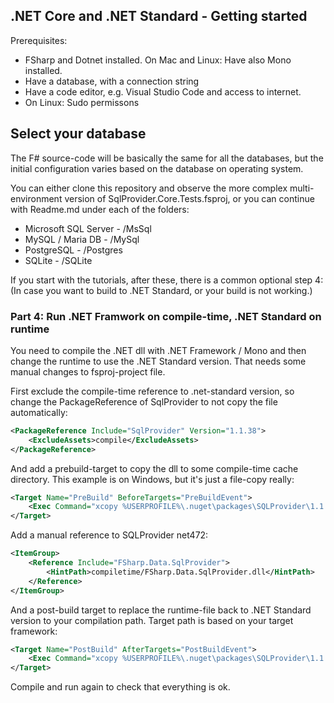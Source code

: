 
## .NET Core and .NET Standard - Getting started

Prerequisites:

 - FSharp and Dotnet installed. On Mac and Linux: Have also Mono installed.
 - Have a database, with a connection string
 - Have a code editor, e.g. Visual Studio Code and access to internet.
 - On Linux: Sudo permissons

## Select your database

The F# source-code will be basically the same for all the databases, 
but the initial configuration varies based on the database on operating system. 

You can either clone this repository and observe the more complex 
multi-environment version of SqlProvider.Core.Tests.fsproj, or
you can continue with Readme.md under each of the folders:

- Microsoft SQL Server - /MsSql
- MySQL / Maria DB - /MySql
- PostgreSQL - /Postgres
- SQLite - /SQLite

If you start with the tutorials, after these, there is a common optional step 4:
(In case you want to build to .NET Standard, or your build is not working.)

### Part 4: Run .NET Framwork on compile-time, .NET Standard on runtime

You need to compile the .NET dll with .NET Framework / Mono and then change the runtime to use the .NET Standard version.
That needs some manual changes to fsproj-project file.

First exclude the compile-time reference to .net-standard version, so change the PackageReference of SqlProvider to not copy the file automatically:

```xml
<PackageReference Include="SqlProvider" Version="1.1.38">
	<ExcludeAssets>compile</ExcludeAssets>
</PackageReference>
```

And add a prebuild-target to copy the dll to some compile-time cache directory.
This example is on Windows, but it's just a file-copy really:

```xml
<Target Name="PreBuild" BeforeTargets="PreBuildEvent">
    <Exec Command="xcopy %USERPROFILE%\.nuget\packages\SQLProvider\1.1.38\lib\net472\FSharp.Data.SqlProvider.dll compiletime\ /y" />
</Target>
```

Add a manual reference to SQLProvider net472:

```xml
<ItemGroup>
    <Reference Include="FSharp.Data.SqlProvider">
        <HintPath>compiletime/FSharp.Data.SqlProvider.dll</HintPath>
    </Reference>
</ItemGroup>
```

And a post-build target to replace the runtime-file back to .NET Standard version to your compilation path. Target path is based on your target framework:

```xml
<Target Name="PostBuild" AfterTargets="PostBuildEvent">
    <Exec Command="xcopy %USERPROFILE%\.nuget\packages\SQLProvider\1.1.38\lib\net472\FSharp.Data.SqlProvider.dll bin\Debug\netcoreapp2.0\ /y" />
</Target>
```

Compile and run again to check that everything is ok.
